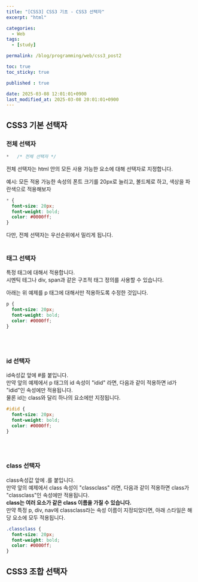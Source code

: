 ```yaml
---
title: "[CSS3] CSS3 기초 - CSS3 선택자"
excerpt: "html"

categories:
  - Web
tags:
  - [study]

permalink: /blog/programming/web/css3_post2

toc: true
toc_sticky: true

published : true

date: 2025-03-08 12:01:01+0900
last_modified_at: 2025-03-08 20:01:01+0900
---
```



<link rel="stylesheet" href="{{ '/assets/css/post_main1.css' | relative_url }}">


<style>
</style>
<!-- <br> <a></a> -->

## CSS3 기본 선택자
### 전체 선택자
```css
*   /* 전체 선택자 */
```
전체 선택자는 html 안의 모든 사용 가능한 요소에 대해 선택자로 지정합니다. <br>

예시: 모든 적용 가능한 속성의 폰트 크기를 20px로 늘리고, 볼드체로 하고, 색상을 파란색으로 적용해보자 
```css
* {
  font-size: 20px;
  font-weight: bold;
  color: #0000ff;
}
```

다만, 전체 선택자는 우선순위에서 밀리게 됩니다. 
<br><br>
### 태그 선택자
특정 태그에 대해서 적용합니다. <br>
시멘틱 테그나 div, span과 같은 구조적 태그 정의를 사용할 수 있습니다.<br>

아래는 위 예제를 p 태그에 대해서만 적용하도록 수정한 것입니다. 
```css
p {
  font-size: 20px;
  font-weight: bold;
  color: #0000ff;
}
```
<br><br>
### id 선택자
id속성값 앞에 #를 붙입니다. <br>
만약 앞의 예제에서 p 태그의 id 속성이 "idid" 라면, 다음과 같이 적용하면 id가 "idid"인 속성에만 적용됩니다. <br> 물론 id는 class와 달리 하나의 요소에만 지정됩니다.

```css
#idid {
  font-size: 20px;
  font-weight: bold;
  color: #0000ff;
}
```
<br><br>
### class 선택자
class속성값 앞에 .를 붙입니다. <br>
만약 앞의 예제에서 class 속성이 "classclass" 라면, 다음과 같이 적용하면 class가 "classclass"인 속성에만 적용됩니다. <br> **class는 여러 요소가 같은 class 이름을 가질 수 있습니다.** <br>
만약 특정 p, div, nav에 classclass라는 속성 이름이 지정되었다면, 아래 스타일은 해당 요소에 모두 적용됩니다.

```css
.classclass {
  font-size: 20px;
  font-weight: bold;
  color: #0000ff;
}
```

## CSS3 조합 선택자